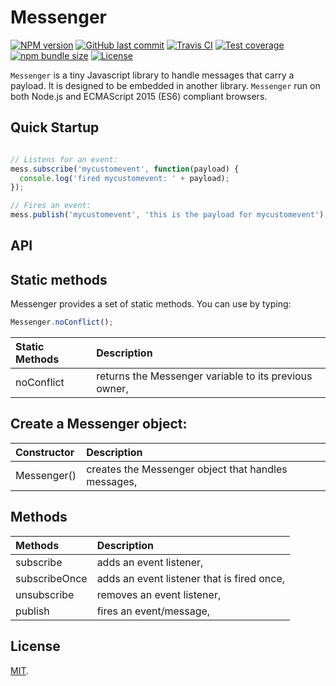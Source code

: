 # Messenger

[![NPM version][npm-image]][npm-url]
[![GitHub last commit][commit-image]][commit-url]
[![Travis CI][travis-image]][travis-url]
[![Test coverage][coveralls-image]][coveralls-url]
[![npm bundle size][npm-bundle-size-image]][npm-bundle-size-url]
[![License][license-image]](LICENSE.md)
<!-- [![Dependencies status][dependencies-image]][dependencies-url]
[![Dev Dependencies status][devdependencies-image]][devdependencies-url] -->


`Messenger` is a tiny Javascript library to handle messages that carry a payload. It is designed to be embedded in another library. `Messenger` run on both Node.js and ECMAScript 2015 (ES6) compliant browsers.


## Quick Startup

```js

// Listens for an event:
mess.subscribe('mycustomevent', function(payload) {
  console.log('fired mycustomevent: ' + payload);
});

// Fires an event:
mess.publish('mycustomevent', 'this is the payload for mycustomevent');
```


## API

## Static methods

Messenger provides a set of static methods. You can use by typing:

```javascript
Messenger.noConflict();
```

| Static Methods       | Description |
|:---------------------|:------------|
| noConflict           | returns the Messenger variable to its previous owner, |



## Create a Messenger object:

| Constructor | Description |
|:------------|:------------|
| Messenger() | creates the Messenger object that handles messages, |


## Methods

| Methods  | Description |
|:--------------------|:------------|
| subscribe           | adds an event listener, |
| subscribeOnce       | adds an event listener that is fired once, |
| unsubscribe         | removes an event listener, |
| publish             | fires an event/message, |


## License

[MIT](LICENSE.md).

<!--- URls -->

[npm-image]: https://img.shields.io/npm/v/@mobilabs/messenger.svg?logo=npm&logoColor=fff&label=NPM+package
[release-image]: https://img.shields.io/github/release/jclo/messenger.svg?include_prereleases
[commit-image]: https://img.shields.io/github/last-commit/jclo/messenger.svg?logo=github
[travis-image]: https://img.shields.io/travis/com/jclo/messenger.svg?logo=travis-ci&logoColor=fff
[coveralls-image]: https://img.shields.io/coveralls/jclo/messenger/master.svg?&logo=coveralls
[dependencies-image]: https://david-dm.org/jclo/messenger/status.svg?theme=shields.io
[devdependencies-image]: https://david-dm.org/jclo/messenger/dev-status.svg?theme=shields.io
[npm-bundle-size-image]: https://img.shields.io/bundlephobia/minzip/@mobilabs/messenger.svg
[license-image]: https://img.shields.io/npm/l/@mobilabs/messenger.svg

[npm-url]: https://www.npmjs.com/package/@mobilabs/messenger
[release-url]: https://github.com/jclo/messenger/tags
[commit-url]: https://github.com/jclo/messenger/commits/master
[travis-url]: https://app.travis-ci.com/jclo/messenger?branch=main
[coveralls-url]: https://coveralls.io/github/jclo/messenger?branch=master
[dependencies-url]: https://david-dm.org/jclo/messenger
[devdependencies-url]: https://david-dm.org/jclo/messenger?type=dev
[license-url]: http://opensource.org/licenses/MIT
[npm-bundle-size-url]: https://img.shields.io/bundlephobia/minzip/@mobilabs/messenger
